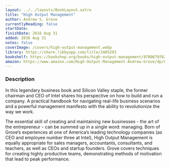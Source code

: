 ```yaml
---
layout: ../../layouts/BookLayout.astro
title: "High Output Management"
author: Andrew S. Grove
currentlyReading: false
startDate:
finishDate: 2016 Aug 31
added: 2016 Aug 31
notes: false
coverImage: /covers/high-output-management.webp
library: https://share.libbyapp.com/title/2405293
bookshelf: https://bookshop.org/books/high-output-management/9780679762881
amazon: https://www.amazon.com/High-Output-Management-Andrew-Grove/dp/0679762884
---
```


### Description
In this legendary business book and Silicon Valley staple, the former chairman and CEO of Intel shares his perspective on how to build and run a company. A practical handbook for navigating real-life business scenarios and a powerful management manifesto with the ability to revolutionize the way we work. 

The essential skill of creating and maintaining new businesses - the art of the entrepreneur - can be summed up in a single word: managing. Born of Grove’s experiences at one of America’s leading technology companies (as CEO and employee number three at Intel), High Output Management is equally appropriate for sales managers, accountants, consultants, and teachers, as well as CEOs and startup founders. Grove covers techniques for creating highly productive teams, demonstrating methods of motivation that lead to peak performance. 

<!-- ### Notes & Highlights -->
